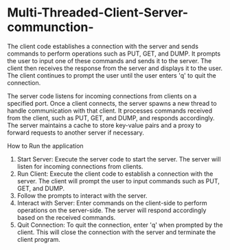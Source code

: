 # Multi-Threaded-Client-Server-communction-
The client code establishes a connection with the server and sends commands to perform operations such as PUT, GET, and DUMP. It prompts the user to input one of these commands and sends it to the server. The client then receives the response from the server and displays it to the user. The client continues to prompt the user until the user enters 'q' to quit the connection.

The server code listens for incoming connections from clients on a specified port. Once a client connects, the server spawns a new thread to handle communication with that client. It processes commands received from the client, such as PUT, GET, and DUMP, and responds accordingly. The server maintains a cache to store key-value pairs and a proxy to forward requests to another server if necessary.

How to Run the application
1. Start Server: Execute the server code to start the server. The server will listen for incoming connections from clients.
2. Run Client: Execute the client code to establish a connection with the server. The client will prompt the user to input commands such as PUT, GET, and DUMP.
3. Follow the prompts to interact with the server.
4. Interact with Server: Enter commands on the client-side to perform operations on the server-side. The server will respond accordingly based on the received commands.
5. Quit Connection: To quit the connection, enter 'q' when prompted by the client. This will close the connection with the server and terminate the client program.
